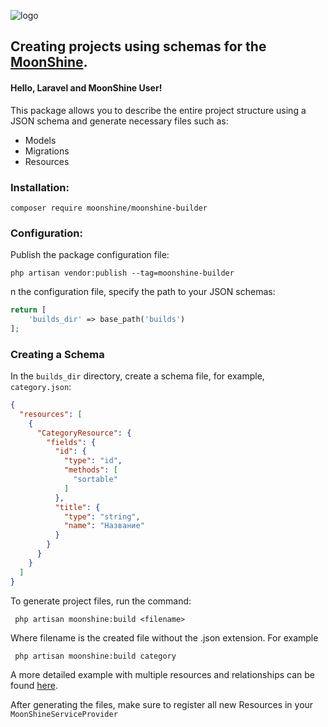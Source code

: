 ![logo](https://github.com/moonshine-software/moonshine/raw/2.x/art/lego.png)

## Creating projects using schemas for the [MoonShine](https://github.com/moonshine-software/moonshine).

#### Hello, Laravel and MoonShine User!

This package allows you to describe the entire project structure using a JSON schema and generate necessary files such as:
<ul>
    <li>Models</li>
    <li>Migrations</li>
    <li>Resources</li>
</ul>

### Installation:
```shell
composer require moonshine/moonshine-builder
```
### Configuration:
Publish the package configuration file:
```shell
php artisan vendor:publish --tag=moonshine-builder
```
n the configuration file, specify the path to your JSON schemas:
```php
return [
    'builds_dir' => base_path('builds')
];
```
### Creating a Schema
In the <code>builds_dir</code> directory, create a schema file, for example, <code>category.json</code>:
```json
{
  "resources": [
    {
      "CategoryResource": {
        "fields": {
          "id": {
            "type": "id",
            "methods": [
              "sortable"
            ]
          },
          "title": {
            "type": "string",
            "name": "Название"
          }
        }
      }
    }
  ]
}
```
To generate project files, run the command:
```shell
 php artisan moonshine:build <filename>
```
Where filename is the created file without the .json extension. For example
```shell
 php artisan moonshine:build category
```
A more detailed example with multiple resources and relationships can be found [here](https://github.com/dev-lnk/moonshine-builder/blob/master/examples/project.json).

After generating the files, make sure to register all new Resources in your <code>MoonShineServiceProvider</code>